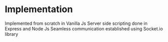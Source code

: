 # Implementation
Implemented from scratch in Vanilla Js
Server side scripting done in Express and Node Js
Seamless communication established using Socket.io library
